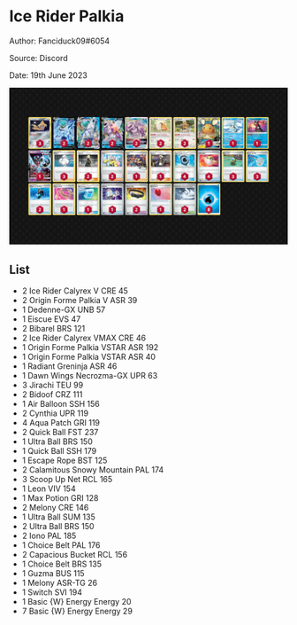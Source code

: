 # Ice Rider Palkia

Author: Fanciduck09#6054

Source: Discord

Date: 19th June 2023

![decklist](../../images/PAL/Ice%20Rider%20Palkia/1-%20Ice%20Rider%20Palkia.png)

## List

* 2 Ice Rider Calyrex V CRE 45
* 2 Origin Forme Palkia V ASR 39
* 1 Dedenne-GX UNB 57
* 1 Eiscue EVS 47
* 2 Bibarel BRS 121
* 2 Ice Rider Calyrex VMAX CRE 46
* 1 Origin Forme Palkia VSTAR ASR 192
* 1 Origin Forme Palkia VSTAR ASR 40
* 1 Radiant Greninja ASR 46
* 1 Dawn Wings Necrozma-GX UPR 63
* 3 Jirachi TEU 99
* 2 Bidoof CRZ 111
* 1 Air Balloon SSH 156
* 2 Cynthia UPR 119
* 4 Aqua Patch GRI 119
* 2 Quick Ball FST 237
* 1 Ultra Ball BRS 150
* 1 Quick Ball SSH 179
* 1 Escape Rope BST 125
* 2 Calamitous Snowy Mountain PAL 174
* 3 Scoop Up Net RCL 165
* 1 Leon VIV 154
* 1 Max Potion GRI 128
* 2 Melony CRE 146
* 1 Ultra Ball SUM 135
* 2 Ultra Ball BRS 150
* 2 Iono PAL 185
* 1 Choice Belt PAL 176
* 2 Capacious Bucket RCL 156
* 1 Choice Belt BRS 135
* 1 Guzma BUS 115
* 1 Melony ASR-TG 26
* 1 Switch SVI 194
* 1 Basic {W} Energy Energy 20
* 7 Basic {W} Energy Energy 29
